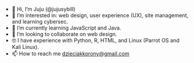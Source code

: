- 👋 Hi, I’m Juju (@jujusybill)
- 👀 I’m interested in: web design, user experience (UX), site management, and learning cybersec.
- 🌱 I’m currently learning JavaScript and Java.
- 💞️ I’m looking to collaborate on web design.
- 🤓 I have experience with Python, R, HTML, and Linux (Parrot OS and Kali Linux).
- 📫 How to reach me dzieciakkorony@gmail.com
